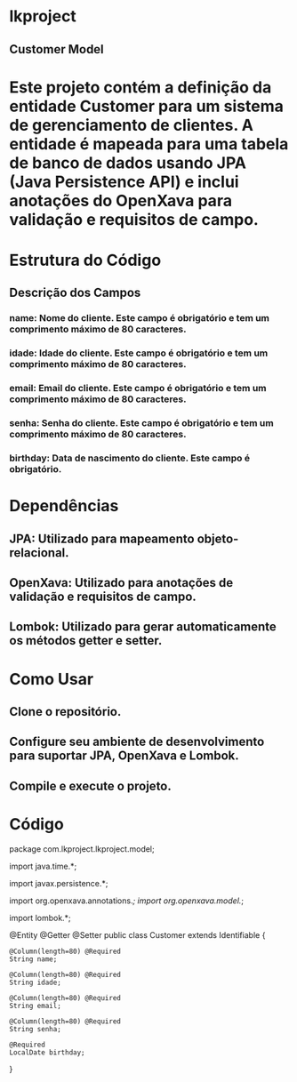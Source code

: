 # lkproject

## Customer Model
# Este projeto contém a definição da entidade Customer para um sistema de gerenciamento de clientes. A entidade é mapeada para uma tabela de banco de dados usando JPA (Java Persistence API) e inclui anotações do OpenXava para validação e requisitos de campo.

# Estrutura do Código
## Descrição dos Campos
### name: Nome do cliente. Este campo é obrigatório e tem um comprimento máximo de 80 caracteres.
### idade: Idade do cliente. Este campo é obrigatório e tem um comprimento máximo de 80 caracteres.
### email: Email do cliente. Este campo é obrigatório e tem um comprimento máximo de 80 caracteres.
### senha: Senha do cliente. Este campo é obrigatório e tem um comprimento máximo de 80 caracteres.
### birthday: Data de nascimento do cliente. Este campo é obrigatório.
# Dependências
## JPA: Utilizado para mapeamento objeto-relacional.
## OpenXava: Utilizado para anotações de validação e requisitos de campo.
## Lombok: Utilizado para gerar automaticamente os métodos getter e setter.
# Como Usar
## Clone o repositório.
## Configure seu ambiente de desenvolvimento para suportar JPA, OpenXava e Lombok.
## Compile e execute o projeto.
# Código
package com.lkproject.lkproject.model;

import java.time.*;

import javax.persistence.*;

import org.openxava.annotations.*;
import org.openxava.model.*;

import lombok.*;

@Entity @Getter @Setter
public class Customer extends Identifiable {

    @Column(length=80) @Required
    String name;

    @Column(length=80) @Required
    String idade;

    @Column(length=80) @Required
    String email;

    @Column(length=80) @Required
    String senha;

    @Required
    LocalDate birthday;
}
